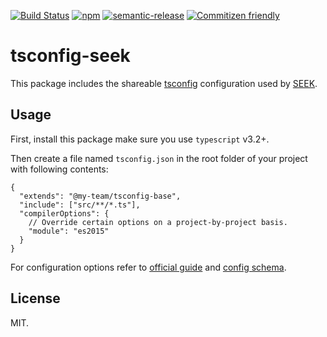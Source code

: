 [![Build Status](https://img.shields.io/travis/seek-oss/tsconfig-seek/master.svg?style=flat-square)](http://travis-ci.org/seek-oss/tsconfig-seek) [![npm](https://img.shields.io/npm/v/tsconfig-seek.svg?style=flat-square)](https://www.npmjs.com/package/tsconfig-seek) [![semantic-release](https://img.shields.io/badge/%20%20%F0%9F%93%A6%F0%9F%9A%80-semantic--release-e10079.svg?style=flat-square)](https://github.com/semantic-release/semantic-release) [![Commitizen friendly](https://img.shields.io/badge/commitizen-friendly-brightgreen.svg?style=flat-square)](http://commitizen.github.io/cz-cli/)

# tsconfig-seek

This package includes the shareable [tsconfig](https://www.typescriptlang.org/docs/handbook/tsconfig-json.html) configuration used by [SEEK](https://github.com/seek-oss/).

## Usage

First, install this package make sure you use `typescript` v3.2+.

Then create a file named `tsconfig.json` in the root folder of your project with following contents:

```
{
  "extends": "@my-team/tsconfig-base",
  "include": ["src/**/*.ts"],
  "compilerOptions": {
    // Override certain options on a project-by-project basis.
    "module": "es2015"
  }
}
```

For configuration options refer to [official guide](https://www.typescriptlang.org/docs/handbook/tsconfig-json.html) and [config schema](http://json.schemastore.org/tsconfig).

## License

MIT.

